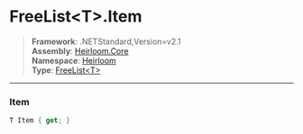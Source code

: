 # FreeList\<T>.Item

> **Framework**: .NETStandard,Version=v2.1  
> **Assembly**: [Heirloom.Core][0]  
> **Namespace**: [Heirloom][0]  
> **Type**: [FreeList\<T>][1]  

--------------------------------------------------------------------------------

### Item

```cs
T Item { get; }
```

[0]: ..\Heirloom.Core.md
[1]: Heirloom.FreeList[T].md
